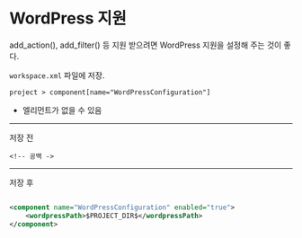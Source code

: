 # WordPress 지원

add_action(), add_filter() 등 지원 받으려면 WordPress 지원을 설정해 주는 것이 좋다.

`workspace.xml` 파일에 저장.

`project > component[name="WordPressConfiguration"]`

- 엘리먼트가 없을 수 있음


---
저장 전

```
<!-- 공백 ->
```


---
저장 후

```xml

<component name="WordPressConfiguration" enabled="true">
    <wordpressPath>$PROJECT_DIR$</wordpressPath>
</component>
```
